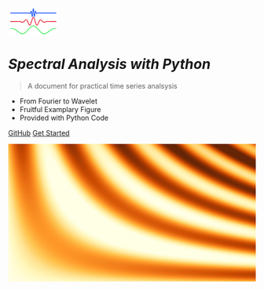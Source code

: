 <!-- _coverpage.md -->

<img src="/Figure/figure_icon.png" alt="logo" style="zoom:10%;" />

# ***Spectral Analysis with Python <small></small>***

> A document for practical time series analsysis

- From Fourier to Wavelet
- Fruitful Examplary Figure
- Provided with Python Code

[GitHub](https://github.com/JiuTong-Zhao/Time-Series-Data-Analysis)
[Get Started](#Preface)

![](/Figure/figure_background.png)
